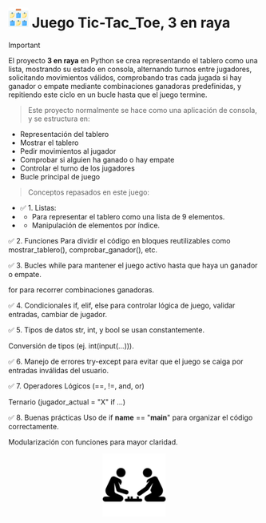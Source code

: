 # <img alt="3 en raya (Tic-Tac-Toe)" src="images/3enraya.png" width="8%">	Juego Tic-Tac_Toe, 3 en raya


> [!IMPORTANT]
> El proyecto <b>3 en raya</b> en Python se crea representando el tablero como una lista, mostrando su estado en consola, alternando turnos entre jugadores, solicitando movimientos válidos, comprobando tras cada jugada si hay ganador o empate mediante combinaciones ganadoras predefinidas, y repitiendo este ciclo en un bucle hasta que el juego termine.

> Este proyecto normalmente se hace como una aplicación de consola, y se estructura en:
-  Representación del tablero
-  Mostrar el tablero
-  Pedir movimientos al jugador
-  Comprobar si alguien ha ganado o hay empate
-  Controlar el turno de los jugadores
-  Bucle principal de juego

> Conceptos repasados en este juego: 
- ✅ 1. Listas: 
- - Para representar el tablero como una lista de 9 elementos.
- - Manipulación de elementos por índice.

✅ 2. Funciones
Para dividir el código en bloques reutilizables como mostrar_tablero(), comprobar_ganador(), etc.

✅ 3. Bucles
while para mantener el juego activo hasta que haya un ganador o empate.

for para recorrer combinaciones ganadoras.

✅ 4. Condicionales
if, elif, else para controlar lógica de juego, validar entradas, cambiar de jugador.

✅ 5. Tipos de datos
str, int, y bool se usan constantemente.

Conversión de tipos (ej. int(input(...))).

✅ 6. Manejo de errores
try-except para evitar que el juego se caiga por entradas inválidas del usuario.

✅ 7. Operadores
Lógicos (==, !=, and, or)

Ternario (jugador_actual = "X" if ...)

✅ 8. Buenas prácticas
Uso de if __name__ == "__main__" para organizar el código correctamente.

Modularización con funciones para mayor claridad.




<p align="center">
<picture>
  <source media="(prefers-color-scheme: dark)" srcset="images/juegos.png">
  <source media="(prefers-color-scheme: light)" srcset="images/juegos.png">
  <img alt="Tic-Tac-Toe" src="images/juegos.png" width="25%">
</picture>
</p>
